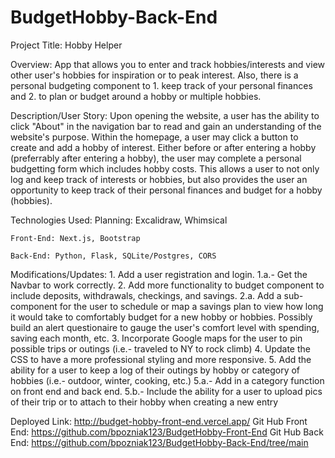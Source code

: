# BudgetHobby-Back-End

Project Title: Hobby Helper
	
Overview: App that allows you to enter and track hobbies/interests and view other user's hobbies for inspiration or to peak interest. Also, there is a personal budgeting component to 1. keep track of your personal finances and 2. to plan or budget around a hobby or multiple hobbies. 

Description/User Story: Upon opening the website, a user has the ability to click "About" in the navigation bar to read and gain an understanding of the website's purpose. Within the homepage, a user may click a button to create and add a hobby of interest. Either before or after entering a hobby (preferrably after entering a hobby), the user may complete a personal budgetting form which includes hobby costs. This allows a user to not only log and keep track of interests or hobbies, but also provides the user an opportunity to keep track of their personal finances and budget for a hobby (hobbies). 

Technologies Used:
	Planning: Excalidraw, Whimsical

	Front-End: Next.js, Bootstrap

	Back-End: Python, Flask, SQLite/Postgres, CORS 

Modifications/Updates: 
	1. Add a user registration and login. 
		1.a.- Get the Navbar to work correctly. 
	2. Add more functionality to budget component to include deposits, withdrawals, checkings, and savings. 
		2.a. Add a sub-component for the user to schedule or map a savings plan to view how long it would take to comfortably budget for a new hobby or hobbies. Possibly build an alert questionaire to gauge the user's comfort level with spending, saving each month, etc.
	3. Incorporate Google maps for the user to pin possible trips or outings (i.e.- traveled to NY to rock climb)
	4. Update the CSS to have a more professional styling and more responsive.
	5. Add the ability for a user to keep a log of their outings by hobby or category of hobbies (i.e.- outdoor, winter, cooking, etc.)
		5.a.- Add in a category function on front end and back end. 
		5.b.- Include the ability for a user to upload pics of their trip or to attach to their hobby when creating a new entry

Deployed Link: http://budget-hobby-front-end.vercel.app/
Git Hub Front End: https://github.com/bpozniak123/BudgetHobby-Front-End
Git Hub Back End: https://github.com/bpozniak123/BudgetHobby-Back-End/tree/main
